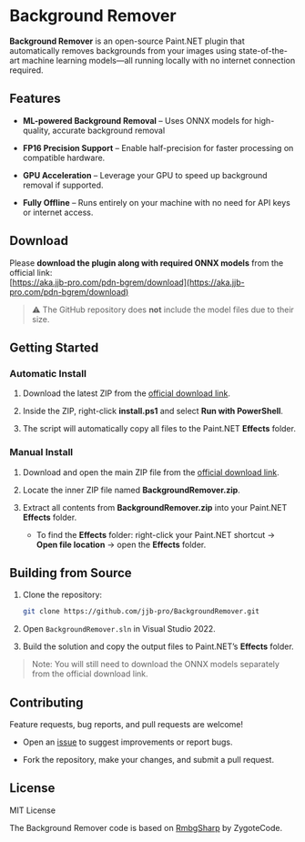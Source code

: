 # Background Remover

**Background Remover** is an open-source Paint.NET plugin that automatically removes backgrounds from your images using state-of-the-art machine learning models—all running locally with no internet connection required.

## Features

-   **ML-powered Background Removal** – Uses ONNX models for high-quality, accurate background removal

-   **FP16 Precision Support** – Enable half-precision for faster processing on compatible hardware.
    
-   **GPU Acceleration** – Leverage your GPU to speed up background removal if supported.
    
-   **Fully Offline** – Runs entirely on your machine with no need for API keys or internet access. 


## Download

Please **download the plugin along with required ONNX models** from the official link:  
[https://aka.jjb-pro.com/pdn-bgrem/download](https://aka.jjb-pro.com/pdn-bgrem/download)

> ⚠️ The GitHub repository does **not** include the model files due to their size.

## Getting Started

### Automatic Install

1.  Download the latest ZIP from the [official download link](https://aka.jjb-pro.com/pdn-bgrem/download).
    
2.  Inside the ZIP, right-click **install.ps1** and select **Run with PowerShell**.
    
3.  The script will automatically copy all files to the Paint.NET **Effects** folder.
    

### Manual Install

1.  Download and open the main ZIP file from the [official download link](https://aka.jjb-pro.com/pdn-bgrem/download).
    
2.  Locate the inner ZIP file named **BackgroundRemover.zip**.
    
3.  Extract all contents from **BackgroundRemover.zip** into your Paint.NET **Effects** folder.
    
    -   To find the **Effects** folder: right-click your Paint.NET shortcut → **Open file location** → open the **Effects** folder.
        

## Building from Source

1.  Clone the repository:
    
    ```bash
    git clone https://github.com/jjb-pro/BackgroundRemover.git
    ```
    
2.  Open `BackgroundRemover.sln` in Visual Studio 2022.
    
3.  Build the solution and copy the output files to Paint.NET’s **Effects** folder.
    

> Note: You will still need to download the ONNX models separately from the official download link.

## Contributing

Feature requests, bug reports, and pull requests are welcome!

- Open an [issue](https://github.com/jjb-pro/BackgroundRemover/issues) to suggest improvements or report bugs.
    
- Fork the repository, make your changes, and submit a pull request. 

    

## License

MIT License

The Background Remover code is based on [RmbgSharp](https://github.com/ZygoteCode/RmbgSharp) by ZygoteCode. 

